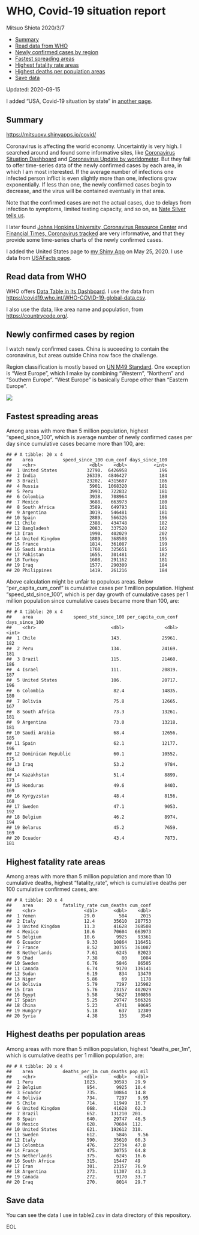 WHO, Covid-19 situation report
================
Mitsuo Shiota
2020/3/7

  - [Summary](#summary)
  - [Read data from WHO](#read-data-from-who)
  - [Newly confirmed cases by region](#newly-confirmed-cases-by-region)
  - [Fastest spreading areas](#fastest-spreading-areas)
  - [Highest fatality rate areas](#highest-fatality-rate-areas)
  - [Highest deaths per population
    areas](#highest-deaths-per-population-areas)
  - [Save data](#save-data)

Updated: 2020-09-15

I added “USA, Covid-19 situation by state” in [another page](USA.md).

## Summary

<https://mitsuoxv.shinyapps.io/covid/>

Coronavirus is affecting the world economy. Uncertaintiy is very high. I
searched around and found some informative sites, like [Coronavirus
Situation
Dashboard](https://who.maps.arcgis.com/apps/opsdashboard/index.html#/c88e37cfc43b4ed3baf977d77e4a0667)
and [Coronavirus Update by
worldometer](https://www.worldometers.info/coronavirus/). But they fail
to offer time-series data of the newly confirmed cases by each area, in
which I am most interested. If the average number of infections one
infected person inflict is even slightly more than one, infections grow
exponentially. If less than one, the newly confirmed cases begin to
decrease, and the virus will be contained eventually in that area.

Note that the confirmed cases are not the actual cases, due to delays
from infection to symptoms, limited testing capacity, and so on, as
[Nate Silver tells
us](https://fivethirtyeight.com/features/coronavirus-case-counts-are-meaningless/).

I later found [Johns Hopkins University, Coronavirus Resource
Center](https://coronavirus.jhu.edu/) and [Financial Times, Coronavirus
tracked](https://www.ft.com/content/a26fbf7e-48f8-11ea-aeb3-955839e06441)
are very informative, and that they provide some time-series charts of
the newly confirmed cases.

I added the United States page to [my Shiny
App](https://mitsuoxv.shinyapps.io/covid/) on May 25, 2020. I use data
from [USAFacts
page](https://usafacts.org/visualizations/coronavirus-covid-19-spread-map/).

## Read data from WHO

WHO offers [Data Table in its Dashboard](https://covid19.who.int/table).
I use the data from
<https://covid19.who.int/WHO-COVID-19-global-data.csv>.

I also use the data, like area name and population, from
<https://countrycode.org/>.

## Newly confirmed cases by region

I watch newly confirmed cases. China is suceeding to contain the
coronavirus, but areas outside China now face the challenge.

Region classification is mostly based on [UN M49
Standard](https://unstats.un.org/unsd/methodology/m49/). One exception
is “West Europe”, which I make by combining “Western”, “Northern” and
“Southern Europe”. “West Europe” is basically Europe other than
“Eastern Europe”.

![](README_files/figure-gfm/chart-1.png)<!-- -->

## Fastest spreading areas

Among areas with more than 5 million population, highest
“speed\_since\_100”, which is average number of newly confirmed cases
per day since cumulative cases became more than 100, are:

    ## # A tibble: 20 x 4
    ##    area           speed_since_100 cum_conf days_since_100
    ##    <chr>                    <dbl>    <dbl>          <int>
    ##  1 United States           32790.  6426958            196
    ##  2 India                   26339.  4846427            184
    ##  3 Brazil                  23202.  4315687            186
    ##  4 Russia                   5901.  1068320            181
    ##  5 Peru                     3993.   722832            181
    ##  6 Colombia                 3938.   708964            180
    ##  7 Mexico                   3688.   663973            180
    ##  8 South Africa             3589.   649793            181
    ##  9 Argentina                3019.   546481            181
    ## 10 Spain                    2889.   566326            196
    ## 11 Chile                    2388.   434748            182
    ## 12 Bangladesh               2083.   337520            162
    ## 13 Iran                     1990.   402029            202
    ## 14 United Kingdom           1889.   368508            195
    ## 15 France                   1814.   361087            199
    ## 16 Saudi Arabia             1760.   325651            185
    ## 17 Pakistan                 1655.   301481            182
    ## 18 Turkey                   1608.   291162            181
    ## 19 Iraq                     1577.   290309            184
    ## 20 Philippines              1419.   261216            184

Above calculation might be unfair to populous areas. Below
“per\_capita\_cum\_conf” is cumulative cases per 1 million population.
Highest “speed\_std\_since\_100”, which is per day growth of cumulative
cases per 1 million population since cumulative cases became more than
100, are:

    ## # A tibble: 20 x 4
    ##    area               speed_std_since_100 per_capita_cum_conf days_since_100
    ##    <chr>                            <dbl>               <dbl>          <int>
    ##  1 Chile                            143.               25961.            182
    ##  2 Peru                             134.               24169.            181
    ##  3 Brazil                           115.               21460.            186
    ##  4 Israel                           111.               20819.            187
    ##  5 United States                    106.               20717.            196
    ##  6 Colombia                          82.4              14835.            180
    ##  7 Bolivia                           75.8              12665.            167
    ##  8 South Africa                      73.3              13261.            181
    ##  9 Argentina                         73.0              13218.            181
    ## 10 Saudi Arabia                      68.4              12656.            185
    ## 11 Spain                             62.1              12177.            196
    ## 12 Dominican Republic                60.1              10552.            175
    ## 13 Iraq                              53.2               9784.            184
    ## 14 Kazakhstan                        51.4               8899.            173
    ## 15 Honduras                          49.6               8403.            169
    ## 16 Kyrgyzstan                        48.4               8156.            168
    ## 17 Sweden                            47.1               9053.            192
    ## 18 Belgium                           46.2               8974.            194
    ## 19 Belarus                           45.2               7659.            169
    ## 20 Ecuador                           43.4               7873.            181

## Highest fatality rate areas

Among areas with more than 5 million population and more than 10
cumulative deaths, highest “fatality\_rate”, which is cumulative deaths
per 100 cumulative confirmed cases, are:

    ## # A tibble: 20 x 4
    ##    area           fatality_rate cum_deaths cum_conf
    ##    <chr>                  <dbl>      <dbl>    <dbl>
    ##  1 Yemen                  29.0         584     2015
    ##  2 Italy                  12.4       35610   287753
    ##  3 United Kingdom         11.3       41628   368508
    ##  4 Mexico                 10.6       70604   663973
    ##  5 Belgium                10.6        9925    93361
    ##  6 Ecuador                 9.33      10864   116451
    ##  7 France                  8.52      30755   361087
    ##  8 Netherlands             7.61       6245    82023
    ##  9 Chad                    7.38         80     1084
    ## 10 Sweden                  6.76       5846    86505
    ## 11 Canada                  6.74       9170   136141
    ## 12 Sudan                   6.19        834    13470
    ## 13 Niger                   5.86         69     1178
    ## 14 Bolivia                 5.79       7297   125982
    ## 15 Iran                    5.76      23157   402029
    ## 16 Egypt                   5.58       5627   100856
    ## 17 Spain                   5.25      29747   566326
    ## 18 China                   5.23       4741    90695
    ## 19 Hungary                 5.18        637    12309
    ## 20 Syria                   4.38        155     3540

## Highest deaths per population areas

Among areas with more than 5 million population, highest
“deaths\_per\_1m”, which is cumulative deaths per 1 million
population, are:

    ## # A tibble: 20 x 4
    ##    area           deaths_per_1m cum_deaths pop_mil
    ##    <chr>                  <dbl>      <dbl>   <dbl>
    ##  1 Peru                   1023.      30593   29.9 
    ##  2 Belgium                 954.       9925   10.4 
    ##  3 Ecuador                 735.      10864   14.8 
    ##  4 Bolivia                 734.       7297    9.95
    ##  5 Chile                   714.      11949   16.7 
    ##  6 United Kingdom          668.      41628   62.3 
    ##  7 Brazil                  652.     131210  201.  
    ##  8 Spain                   640.      29747   46.5 
    ##  9 Mexico                  628.      70604  112.  
    ## 10 United States           621.     192612  310.  
    ## 11 Sweden                  612.       5846    9.56
    ## 12 Italy                   590.      35610   60.3 
    ## 13 Colombia                476.      22734   47.8 
    ## 14 France                  475.      30755   64.8 
    ## 15 Netherlands             375.       6245   16.6 
    ## 16 South Africa            315.      15447   49   
    ## 17 Iran                    301.      23157   76.9 
    ## 18 Argentina               273.      11307   41.3 
    ## 19 Canada                  272.       9170   33.7 
    ## 20 Iraq                    270.       8014   29.7

## Save data

You can see the data I use in table2.csv in data directory of this
repository.

EOL
